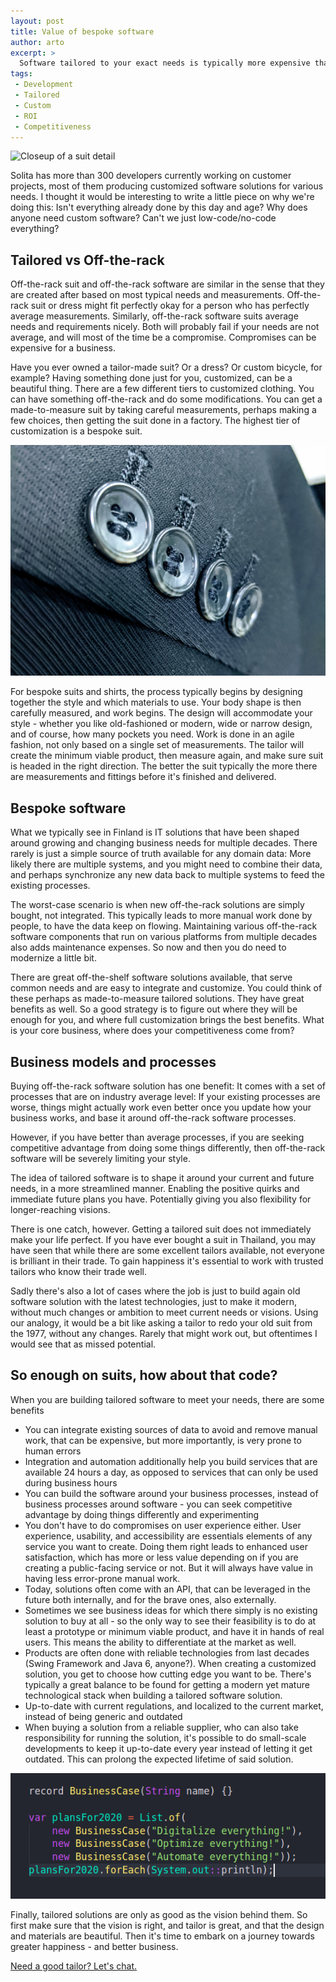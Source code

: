 ```yaml
---
layout: post
title: Value of bespoke software
author: arto
excerpt: >
  Software tailored to your exact needs is typically more expensive than just using a generic product. Why would you do that?
tags:
 - Development
 - Tailored
 - Custom
 - ROI
 - Competitiveness
---
```


![Closeup of a suit detail](/img/bespoke_software/suit_detail.jpg)

Solita has more than 300 developers currently working on customer projects, most of them producing customized software solutions for various needs. I thought it would be interesting to write a little piece on why we're doing this: Isn't everything already done by this day and age? Why does anyone need custom software? Can't we just low-code/no-code everything?

## Tailored vs Off-the-rack

Off-the-rack suit and off-the-rack software are similar in the sense that they are created after based on most typical needs and measurements. Off-the-rack suit or dress might fit perfectly okay for a person who has perfectly average measurements. Similarly, off-the-rack software suits average needs and requirements nicely. Both will probably fail if your needs are not average, and will most of the time be a compromise. Compromises can be expensive for a business.

Have you ever owned a tailor-made suit? Or a dress? Or custom bicycle, for example? Having something done just for you, customized, can be a beautiful thing. There are a few different tiers to customized clothing. You can have something off-the-rack and do some modifications. You can get a made-to-measure suit by taking careful measurements, perhaps making a few choices, then getting the suit done in a factory. The highest tier of customization is a bespoke suit.

![Closeup of buttons](/img/bespoke_software/buttons_detail.jpg)

For bespoke suits and shirts, the process typically begins by designing together the style and which materials to use. Your body shape is then carefully measured, and work begins. The design will accommodate your style - whether you like old-fashioned or modern, wide or narrow design, and of course, how many pockets you need. Work is done in an agile fashion, not only based on a single set of measurements. The tailor will create the minimum viable product, then measure again, and make sure suit is headed in the right direction. The better the suit typically the more there are measurements and fittings before it's finished and delivered.


## Bespoke software

What we typically see in Finland is IT solutions that have been shaped around growing and changing business needs for multiple decades. There rarely is just a simple source of truth available for any domain data: More likely there are multiple systems, and you might need to combine their data, and perhaps synchronize any new data back to multiple systems to feed the existing processes.

The worst-case scenario is when new off-the-rack solutions are simply bought, not integrated. This typically leads to more manual work done by people, to have the data keep on flowing. Maintaining various off-the-rack software components that run on various platforms from multiple decades also adds maintenance expenses. So now and then you do need to modernize a little bit.

There are great off-the-shelf software solutions available, that serve common needs and are easy to integrate and customize. You could think of these perhaps as made-to-measure tailored solutions. They have great benefits as well. So a good strategy is to figure out where they will be enough for you, and where full customization brings the best benefits. What is your core business, where does your competitiveness come from?

## Business models and processes

Buying off-the-rack software solution has one benefit: It comes with a set of processes that are on industry average level: If your existing processes are worse, things might actually work even better once you update how your business works, and base it around off-the-rack software processes.

However, if you have better than average processes, if you are seeking competitive advantage from doing some things differently, then off-the-rack software will be severely limiting your style.

The idea of tailored software is to shape it around your current and future needs, in a more streamlined manner. Enabling the positive quirks and immediate future plans you have. Potentially giving you also flexibility for longer-reaching visions. 

There is one catch, however. Getting a tailored suit does not immediately make your life perfect. If you have ever bought a suit in Thailand, you may have seen that while there are some excellent tailors available, not everyone is brilliant in their trade. To gain happiness it's essential to work with trusted tailors who know their trade well. 

Sadly there's also a lot of cases where the job is just to build again old software solution with the latest technologies, just to make it modern, without much changes or ambition to meet current needs or visions. Using our analogy, it would be a bit like asking a tailor to redo your old suit from the 1977, without any changes. Rarely that might work out, but oftentimes I would see that as missed potential.

## So enough on suits, how about that code?

When you are building tailored software to meet your needs, there are some benefits

- You can integrate existing sources of data to avoid and remove manual work, that can be expensive, but more importantly, is very prone to human errors
- Integration and automation additionally help you build services that are available 24 hours a day, as opposed to services that can only be used during business hours 
- You can build the software around your business processes, instead of business processes around software - you can seek competitive advantage by doing things differently and experimenting
- You don't have to do compromises on user experience either. User experience, usability, and accessibility are essentials elements of any service you want to create. Doing them right leads to enhanced user satisfaction, which has more or less value depending on if you are creating a public-facing service or not. But it will always have value in having less error-prone manual work.
- Today, solutions often come with an API, that can be leveraged in the future both internally, and for the brave ones, also externally.
- Sometimes we see business ideas for which there simply is no existing solution to buy at all - so the only way to see their feasibility is to do at least a prototype or minimum viable product, and have it in hands of real users. This means the ability to differentiate at the market as well.
- Products are often done with reliable technologies from last decades (Swing Framework and Java 6, anyone?). When creating a customized solution, you get to choose how cutting edge you want to be. There's typically a great balance to be found for getting a modern yet mature technological stack when building a tailored software solution.
- Up-to-date with current regulations, and localized to the current market, instead of being generic and outdated
- When buying a solution from a reliable supplier, who can also take responsibility for running the solution, it's possible to do small-scale developments to keep it up-to-date every year instead of letting it get outdated. This can prolong the expected lifetime of said solution.

![Staying on the edge](/img/bespoke_software/java15.png)

Finally, tailored solutions are only as good as the vision behind them. So first make sure that the vision is right, and tailor is great, and that the design and materials are beautiful. Then it's time to embark on a journey towards greater happiness - and better business.

[Need a good tailor? Let's chat.](https://www.solita.fi/en/company/#contact)
